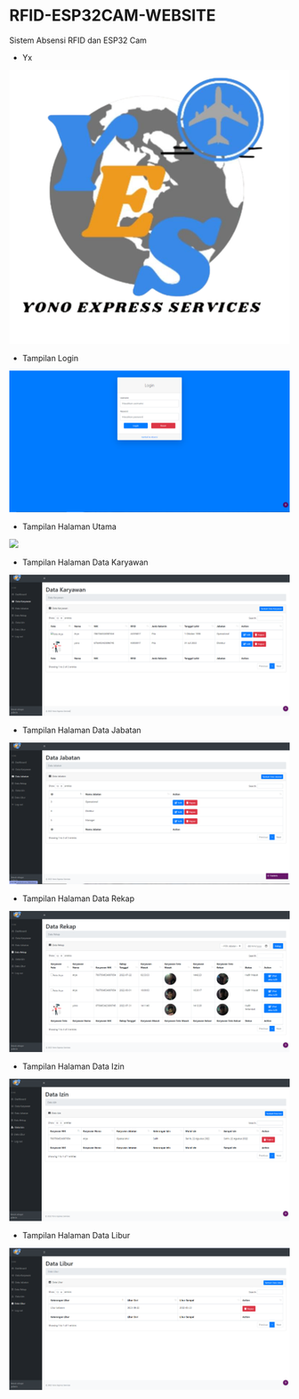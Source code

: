 # RFID-ESP32CAM-WEBSITE
Sistem Absensi RFID dan ESP32 Cam



- Yx
<img src="image/yx.png">

- Tampilan Login
<img src="image/login.png">

- Tampilan Halaman Utama
<img src="image/halamanutama.png">

- Tampilan Halaman Data Karyawan
<img src="image/datakaryawan.png">

- Tampilan Halaman Data Jabatan
<img src="image/datajabatan.png">

- Tampilan Halaman Data Rekap
<img src="image/datarekap.png">

- Tampilan Halaman Data Izin
<img src="image/dataizin.png">

- Tampilan Halaman Data Libur
<img src="image/datalibur.png">